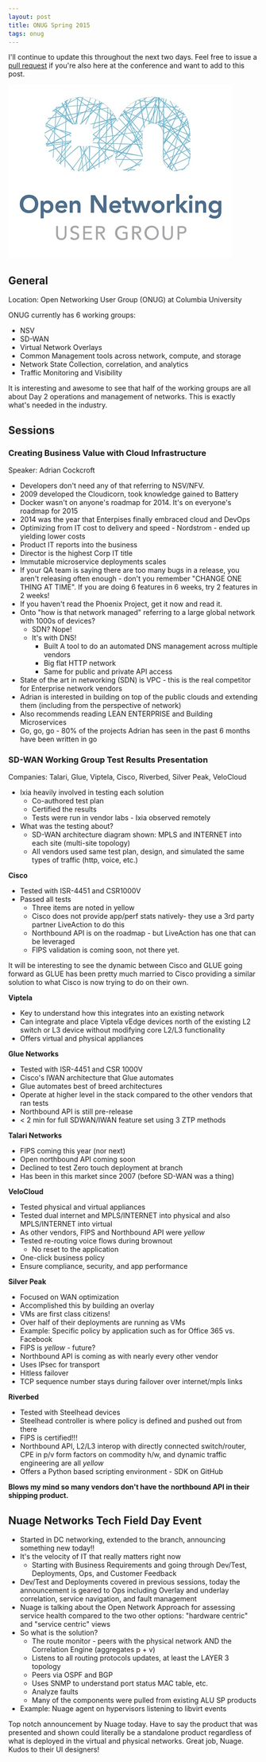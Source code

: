 ```yaml
---
layout: post
title: ONUG Spring 2015
tags: onug
---
```


I'll continue to update this throughout the next two days.  Feel free to issue a [pull request](https://github.com/jedelman8/jedelman8.github.com) if you're also here at the conference and want to add to this post.

![onug-logo](/img/onug_logo.jpg)

## General

Location: Open Networking User Group (ONUG) at Columbia University

ONUG currently has 6 working groups:

* NSV 
* SD-WAN
* Virtual Network Overlays 
* Common Management tools across network, compute, and storage
* Network State Collection, correlation, and analytics
* Traffic Monitoring and Visibility

It is interesting and awesome to see that half of the working groups are all about Day 2 operations and management of networks.  This is exactly what's needed in the industry.

## Sessions

### Creating Business Value with Cloud Infrastructure

Speaker: Adrian Cockcroft

* Developers don't need any of that referring to NSV/NFV.
* 2009 developed the Cloudicorn, took knowledge gained to Battery
* Docker wasn't on anyone's roadmap for 2014.  It's on everyone's roadmap for 2015
* 2014 was the year that Enterpises finally embraced cloud and DevOps
* Optimizing from IT cost to delivery and speed - Nordstrom - ended up yielding lower costs
* Product IT reports into the business
* Director is the highest Corp IT title
* Immutable microservice deployments scales
* If your QA team is saying there are too many bugs in a release, you aren't releasing often enough - don't you remember "CHANGE ONE THING AT TIME".  If you are doing 6 features in 6 weeks, try 2 features in 2 weeks!
* If you haven't read the Phoenix Project, get it now and read it.
* Onto "how is that network managed" referring to a large global network with 1000s of devices?
  * SDN? Nope!
  * It's with DNS!
    * Built A tool to do an automated DNS management across multiple vendors
    * Big flat HTTP network
    * Same for public and private API access
* State of the art in networking (SDN) is VPC - this is the real competitor for Enterprise network vendors
* Adrian is interested in building on top of the public clouds and extending them (including from the perspective of network)
* Also recommends reading LEAN ENTERPRISE and Building Microservices
* Go, go, go - 80% of the projects Adrian has seen in the past 6 months have been written in go

### SD-WAN Working Group Test Results Presentation

Companies: Talari, Glue, Viptela, Cisco, Riverbed, Silver Peak, VeloCloud

* Ixia heavily involved in testing each solution
  * Co-authored test plan
  * Certified the results
  * Tests were run in vendor labs - Ixia observed remotely
* What was the testing about?
  * SD-WAN architecture diagram shown: MPLS and INTERNET into each site (multi-site topology)
  * All vendors used same test plan, design, and simulated the same types of traffic (http, voice, etc.)

**Cisco**

* Tested with ISR-4451 and CSR1000V
* Passed all tests
  *  Three items are noted in yellow
    *  Cisco does not provide app/perf stats natively- they use a 3rd party partner LiveAction to do this
    *  Northbound API is on the roadmap - but LiveAction has one that can be leveraged
    *  FIPS validation is coming soon, not there yet.

It will be interesting to see the dynamic between Cisco and GLUE going forward as GLUE has been pretty much married to Cisco providing a similar solution to what Cisco is now trying to do on their own.

**Viptela**

* Key to understand how this integrates into an existing network
* Can integrate and place Viptela vEdge devices north of the existing L2 switch or L3 device without modifying core L2/L3 functionality
* Offers virtual and physical appliances

**Glue Networks**

* Tested with ISR-4451 and CSR 1000V
* Cisco's IWAN architecture that Glue automates
* Glue automates best of breed architectures
* Operate at higher level in the stack compared to the other vendors that ran tests
* Northbound API is still pre-release
* < 2 min for full SDWAN/IWAN feature set using 3 ZTP methods

**Talari Networks**

* FIPS coming this year (nor next)
* Open northbound API coming soon
* Declined to test Zero touch deployment at branch
* Has been in this market since 2007 (before SD-WAN was a thing)

**VeloCloud**

* Tested physical and virtual appliances
* Tested dual internet and MPLS/INTERNET into physical and also MPLS/INTERNET into virtual
* As other vendors, FIPS and Northbound API were *yellow*
* Tested re-routing voice flows during brownout
  * No reset to the application
* One-click business policy
* Ensure compliance, security, and app performance

**Silver Peak**

* Focused on WAN optimization
* Accomplished this by building an overlay
* VMs are first class citizens!
* Over half of their deployments are running as VMs
* Example:  Specific policy by application such as for Office 365 vs. Facebook
* FIPS is *yellow* - future?
* Northbound API is coming as with nearly every other vendor 
* Uses IPsec for transport
* Hitless failover
* TCP sequence number stays during failover over internet/mpls links 

**Riverbed**

* Tested with Steelhead devices
* Steelhead controller is where policy is defined and pushed out from there
* FIPS is certified!!!
* Northbound API, L2/L3 interop with directly connected switch/router, CPE in p/v form factors on commodity h/w, and dynamic traffic engineering  are all *yellow*
* Offers a Python based scripting environment - SDK on GitHub

**Blows my mind so many vendors don't have the northbound API in their shipping product.**


## Nuage Networks Tech Field Day Event

* Started in DC networking, extended to the branch, announcing something new today!!
* It's the velocity of IT that really matters right now
  * Starting with Business Requirements and going through Dev/Test, Deployments, Ops, and Customer Feedback
* Dev/Test and Deployments covered in previous sessions, today the announcement is geared to Ops including Overlay and underlay correlation, service navigation, and fault management
* Nuage is talking about the Open Network Approach for assessing service health compared to the two other options: "hardware centric" and "service centric" views
* So what is the solution?
  * The route monitor - peers with the physical network AND the Correlation Engine (aggregates p + v)
  * Listens to all routing protocols updates, at least the LAYER 3 topology
  * Peers via OSPF and BGP
  * Uses SNMP to understand port status MAC table, etc.
  * Analyze faults
  * Many of the components were pulled from existing ALU SP products
* Example: Nuage agent on hypervisors listening to libvirt events

Top notch announcement by Nuage today.  Have to say the product that was presented and shown could literally be a standalone product regardless of what is deployed in the virtual and physical networks.  Great job, Nuage.  Kudos to their UI designers!


